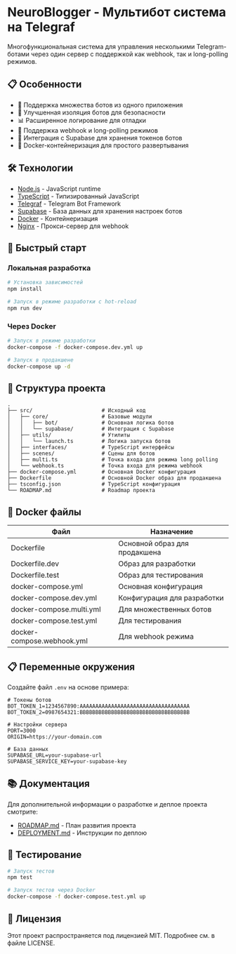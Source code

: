 # NeuroBlogger - Мультибот система на Telegraf

Многофункциональная система для управления несколькими Telegram-ботами через один сервер с поддержкой как webhook, так и long-polling режимов.

## 📋 Особенности

- 🤖 Поддержка множества ботов из одного приложения
- 🔐 Улучшенная изоляция ботов для безопасности
- 📊 Расширенное логирование для отладки
- 🔄 Поддержка webhook и long-polling режимов
- 🚀 Интеграция с Supabase для хранения токенов ботов
- 🐳 Docker-контейнеризация для простого развертывания

## 🛠 Технологии

- [Node.js](https://nodejs.org/) - JavaScript runtime
- [TypeScript](https://www.typescriptlang.org/) - Типизированный JavaScript
- [Telegraf](https://telegraf.js.org/) - Telegram Bot Framework
- [Supabase](https://supabase.com/) - База данных для хранения настроек ботов
- [Docker](https://www.docker.com/) - Контейнеризация
- [Nginx](https://nginx.org/) - Прокси-сервер для webhook

## 🚀 Быстрый старт

### Локальная разработка

```bash
# Установка зависимостей
npm install

# Запуск в режиме разработки с hot-reload
npm run dev
```

### Через Docker

```bash
# Запуск в режиме разработки
docker-compose -f docker-compose.dev.yml up

# Запуск в продакшене
docker-compose up -d
```

## 🔨 Структура проекта

```
.
├── src/                      # Исходный код
│   ├── core/                 # Базовые модули
│   │   ├── bot/              # Основная логика ботов
│   │   └── supabase/         # Интеграция с Supabase
│   ├── utils/                # Утилиты
│   │   └── launch.ts         # Логика запуска ботов
│   ├── interfaces/           # TypeScript интерфейсы
│   ├── scenes/               # Сцены для ботов
│   ├── multi.ts              # Точка входа для режима long polling
│   └── webhook.ts            # Точка входа для режима webhook
├── docker-compose.yml        # Основная Docker конфигурация
├── Dockerfile                # Основной Docker образ для продакшена
├── tsconfig.json             # TypeScript конфигурация
└── ROADMAP.md                # Roadmap проекта
```

## 🐳 Docker файлы

| Файл | Назначение |
|------|------------|
| Dockerfile | Основной образ для продакшена |
| Dockerfile.dev | Образ для разработки |
| Dockerfile.test | Образ для тестирования |
| docker-compose.yml | Основная конфигурация |
| docker-compose.dev.yml | Конфигурация для разработки |
| docker-compose.multi.yml | Для множественных ботов |
| docker-compose.test.yml | Для тестирования |
| docker-compose.webhook.yml | Для webhook режима |

## 📋 Переменные окружения

Создайте файл `.env` на основе примера:

```
# Токены ботов
BOT_TOKEN_1=1234567890:AAAAAAAAAAAAAAAAAAAAAAAAAAAAAAAAAAA
BOT_TOKEN_2=0987654321:BBBBBBBBBBBBBBBBBBBBBBBBBBBBBBBBBBB

# Настройки сервера
PORT=3000
ORIGIN=https://your-domain.com

# База данных
SUPABASE_URL=your-supabase-url
SUPABASE_SERVICE_KEY=your-supabase-key
```

## 📚 Документация

Для дополнительной информации о разработке и деплое проекта смотрите:

- [ROADMAP.md](ROADMAP.md) - План развития проекта
- [DEPLOYMENT.md](DEPLOYMENT.md) - Инструкции по деплою

## 🧪 Тестирование

```bash
# Запуск тестов
npm test

# Запуск тестов через Docker
docker-compose -f docker-compose.test.yml up
```

## 📄 Лицензия

Этот проект распространяется под лицензией MIT. Подробнее см. в файле LICENSE.
